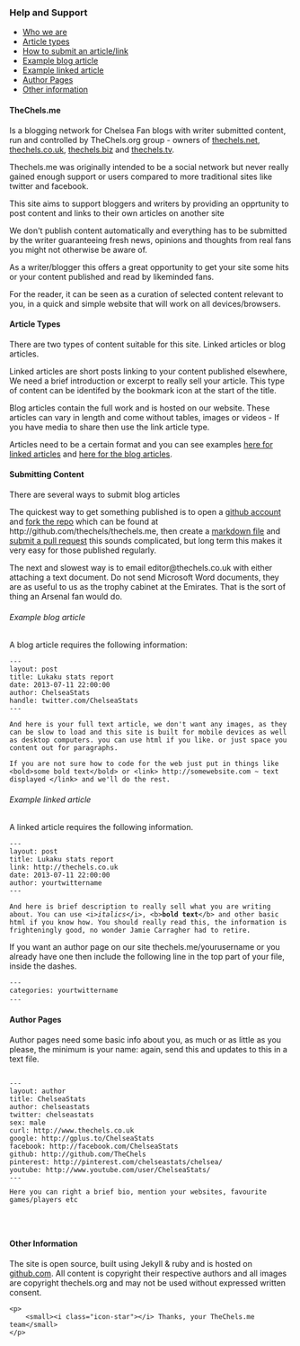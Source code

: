 <div class="content">
<h3><i class="icon-question-sign"></i> Help and Support</h3>
<ul>
<li><a href="#who">Who we are</a></li>
<li><a href="#art">Article types</a></li>
<li><a href="#sub">How to submit an article/link</a></li>
<li><a href="#blog">Example blog article</a></li>    
<li><a href="#link">Example linked article</a></li>
<li><a href="#author">Author Pages</a></li>
<li><a href="#other">Other information</a></li>
    
</ul>

<h4 id="who">TheChels.me</h4>    
<p>Is a blogging network for Chelsea Fan blogs with writer submitted content, run and controlled by TheChels.org group - owners of 
    <a href="http://www.thechels.net">thechels.net</a>, <a href="http://www.thechels.co.uk">thechels.co.uk</a>,
    <a href="http://www.thechels.biz">thechels.biz</a> and  <a href="http://www.thechels.tv">thechels.tv</a>.</p>

<p>Thechels.me was originally intended to be a social network but never really gained enough support or users compared to more traditional sites like twitter and facebook.</p>

<p>This site aims to support bloggers and writers by providing an opprtunity to post content and links to their own articles on another site</p> 

<p>We don't publish content automatically and everything has to be submitted by the writer guaranteeing fresh news, opinions and thoughts from real fans you might not otherwise be aware of.</p>
    
<p>As a writer/blogger this offers a great opportunity to get your site some hits or your content published and read by likeminded fans.</p>
<p>For the reader, it can be seen as a curation of selected content relevant to you, in a quick and simple website that will work on all devices/browsers.</p>
    
	
<h4 id="art">Article Types</h4>

<p>There are two types of content suitable for this site. Linked articles or blog articles.</p>

<p><i class="icon-bookmark"></i> Linked articles are short posts linking to your content published elsewhere, We need a brief introduction or excerpt to really sell your article. 
This type of content can be identifed by the bookmark icon at the start of the title.</p>

<p>Blog articles contain the full work and is hosted on our website. These articles can vary in length and come without tables, images or videos - If you have media to share then use the link article type.</p>

<p>Articles need to be a certain format and you can see examples <a href="#link">here for linked articles</a> and <a href="#blog">here for the blog articles</a>.</p>



<h4 id="sub">Submitting Content</h4>
    
<p>There are several ways to submit blog articles</p>

<p>The quickest way to get something published is to open a <a href="https://github.com/">github account</a> and <a href="https://help.github.com/articles/fork-a-repo">fork the repo</a> which can be found at http://github.com/thechels/thechels.me, then create a <a href="http://daringfireball.net/projects/markdown/basics">markdown file</a> and <a href="https://help.github.com/articles/using-pull-requests">submit a pull request</a> this sounds complicated, but long term this makes it very easy for those published regularly.</p>

<p>The next and slowest way is to email editor@thechels.co.uk with either attaching a text document. Do not send Microsoft Word documents, they are as useful to us as the trophy cabinet at the Emirates. That is the sort of thing an Arsenal fan would do.</p>

  
<h4 id="blog"></h4>    
<h6 id="exblog">Example blog article</h6>
<p>A blog article requires the following information:</p>

<pre>
<code>---
layout: post
title: Lukaku stats report
date: 2013-07-11 22:00:00
author: ChelseaStats
handle: twitter.com/ChelseaStats
---

And here is your full text article, we don't want any images, as they can be slow to load and this site is built for mobile devices as well as desktop computers. you can use html if you like. or just space you content out for paragraphs.

If you are not sure how to code for the web just put in things like &lt;bold&gt;some bold text&lt;/bold&gt; or &lt;link&gt; http://somewebsite.com ~ text displayed &lt;/link&gt; and we'll do the rest.
</code></pre>   
    
<h4 id="link"></h4>    
<h6 id="exlink">Example linked article</h6>
<p>A linked article requires the following information.</p>
    
<pre>
<code>---
layout: post
title: Lukaku stats report
link: http://thechels.co.uk
date: 2013-07-11 22:00:00
author: yourtwittername
---

And here is brief description to really sell what you are writing about. You can use &lt;i&gt;<i>italics</i>&lt;/i&gt;, &lt;b&gt;<b>bold text</b>&lt;/b&gt; and other basic html if you know how. You should really read this, the information is frighteningly good, no wonder Jamie Carragher had to retire.
</code></pre>


<p>If you want an author page on our site thechels.me/yourusername or you already have one then include the following line in the top part of your file, inside the dashes.</p>

<pre>
<code>---
categories: yourtwittername
---</code>	
</pre>

		
<h4 id="author">Author Pages</h4>
<p>Author pages need some basic info about you, as much or as little as you please, the minimum is your name: again, send this and updates to this in a text file.</p>

<pre>
<code>
---
layout: author
title: ChelseaStats
author: chelseastats
twitter: chelseastats
sex: male
curl: http://www.thechels.co.uk
google: http://gplus.to/ChelseaStats
facebook: http://facebook.com/ChelseaStats
github: http://github.com/TheChels
pinterest: http://pinterest.com/chelseastats/chelsea/
youtube: http://www.youtube.com/user/ChelseaStats/
---
<p>Here you can right a brief bio, mention your websites, favourite games/players etc</p>
</code>
</pre>

<h4 id="other">Other Information</h4>

<p>The site is open source, built using Jekyll & ruby and is hosted on 
<a href="http://github.com/TheChels">github.com</a>. All content is copyright their respective 
authors and all images are copyright thechels.org and may not be used without expressed written consent.</p>

    <p>
        <small><i class="icon-star"></i> Thanks, your TheChels.me team</small>
    </p>
</div>
